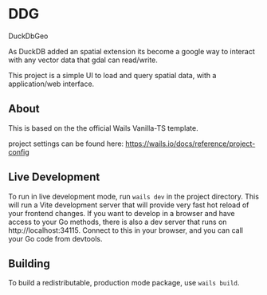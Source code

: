# DDG

DuckDbGeo

As DuckDB added an spatial extension its become a google way to interact with any vector data that gdal can read/write.

This project is a simple UI to load and query spatial data, with a application/web interface.


## About


This is based on the the official Wails Vanilla-TS template.

project settings can be found here: https://wails.io/docs/reference/project-config

## Live Development

To run in live development mode, run `wails dev` in the project directory. This will run a Vite development
server that will provide very fast hot reload of your frontend changes. If you want to develop in a browser
and have access to your Go methods, there is also a dev server that runs on http://localhost:34115. Connect
to this in your browser, and you can call your Go code from devtools.

## Building

To build a redistributable, production mode package, use `wails build`.

